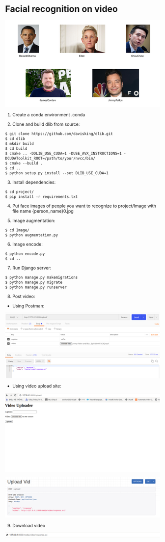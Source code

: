# Facial recognition on video

![COVER](Figure/cover.png)


1. Create a conda environment .conda


2. Clone and build dlib from source:
```console
$ git clone https://github.com/davisking/dlib.git
$ cd dlib
$ mkdir build
$ cd build
$ cmake .. -DDLIB_USE_CUDA=1 -DUSE_AVX_INSTRUCTIONS=1 -DCUDAToolkit_ROOT=/path/to/your/nvcc/bin/
$ cmake --build .
$ cd ..
$ python setup.py install --set DLIB_USE_CUDA=1
```


3. Install dependencies:
```console
$ cd project/
$ pip install -r requirements.txt
```


4. Put face images of people you want to recognize to project/Image with file name {person_name}0.jpg



5. Image augmentation:
```console
$ cd Image/
$ python augmentation.py
```


6. Image encode:
```console
$ python encode.py
$ cd ..
```


7. Run Django server:
```console
$ python manage.py makemigrations
$ python manage.py migrate
$ python manage.py runserver
```


8. Post video:
- Using Postman:

![POST-video](Figure/postvid.png)

![RESPONSE-video](Figure/responsevid.png)

- Using video upload site:

![Upload-site](Figure/uploadsite.png)

![Response-url](Figure/responselink.png)



9. Download video 

![DOWNLOAD-video](Figure/url.png)






